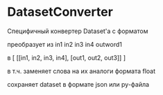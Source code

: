 # DatasetConverter
Специфичный конвертер Dataset'а с форматом

преобразует
из
in1 in2 in3 in4 outword1

в
[
    [[in1, in2, in3, in4], [out1, out2, out3]]
]

в т.ч. заменяет слова на их аналоги формата float

сохраняет dataset в формате json или py-файла